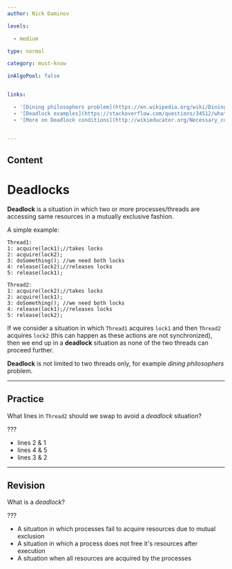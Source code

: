 ```yaml
---
author: Nick Daminov

levels:

  - medium

type: normal

category: must-know

inAlgoPool: false


links:

  - '[Dining philosophers problem](https://en.wikipedia.org/wiki/Dining_philosophers_problem){website}'
  - '[Deadlock examples](https://stackoverflow.com/questions/34512/what-is-a-deadlock){website}'
  - '[More on Deadlock conditions](http://wikieducator.org/Necessary_conditions_for_deadlock){website}'


---
```

## Content
# Deadlocks

**Deadlock** is a situation in which two or more processes/threads are accessing same resources in a mutually exclusive fashion.

A simple example:


```
Thread1:
1: acquire(lock1);//takes locks
2: acquire(lock2);
3: doSomething(); //we need both locks
4: release(lock2);//releases locks
5: release(lock1);
```


```
Thread2:
1: acquire(lock2);//takes locks
2: acquire(lock1);
3: doSomething(); //we need both locks
4: release(lock1);//releases locks
5: release(lock2);
```

If we consider a situation in which `Thread1` acquires `lock1` and then `Thread2` acquires `lock2` (this can happen as these actions are not synchronized), then we end up in a **deadlock** situation as none of the two threads can proceed further.

**Deadlock** is not limited to two threads only, for example *dining philosophers* problem.

---
## Practice

What lines in `Thread2` should we swap to avoid a *deadlock* situation?

???


* lines 2 & 1
* lines 4 & 5
* lines 3 & 2

---
## Revision

What is a *deadlock*?

???


* A situation in which processes fail to acquire resources due to mutual exclusion
* A situation in which a process does not free it's resources after execution
* A situation when all resources are acquired by the processes


